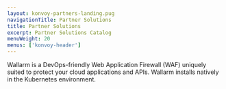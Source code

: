 ```yaml
---
layout: konvoy-partners-landing.pug
navigationTitle: Partner Solutions
title: Partner Solutions
excerpt: Partner Solutions Catalog
menuWeight: 20
menus: ['konvoy-header']
---
```


Wallarm is a DevOps-friendly Web Application Firewall (WAF) uniquely suited to protect your cloud applications and APIs. Wallarm installs natively in the Kubernetes environment.

